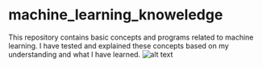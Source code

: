 # machine_learning_knoweledge
This repository contains basic concepts and programs related to machine learning. I have tested and explained these concepts based on my understanding and what I have learned.
![alt text]([http://url/to/img.png](https://www.bing.com/images/create/machine-learning-basic-concepts-with-animation/1-65bc7f61f0ea4c9fb5193152a288a6cd?id=RnJJIT98aRFcrmuWlsMg0A%3d%3d&view=detailv2&idpp=genimg&idpclose=1&FORM=SYDBIC)https://www.bing.com/images/create/machine-learning-basic-concepts-with-animation/1-65bc7f61f0ea4c9fb5193152a288a6cd?id=RnJJIT98aRFcrmuWlsMg0A%3d%3d&view=detailv2&idpp=genimg&idpclose=1&FORM=SYDBIC)
